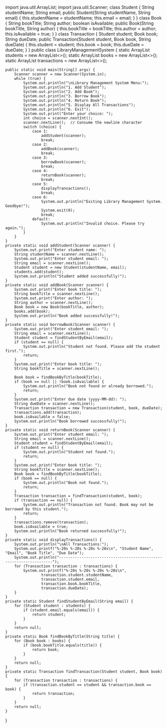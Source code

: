 import java.util.ArrayList;
import java.util.Scanner;
class Student {
    String studentName;
    String email;
    public Student(String studentName, String email) {
        this.studentName = studentName;
        this.email = email;
    }
}
class Book {
    String bookTitle;
    String author;
    boolean isAvailable;
    public Book(String bookTitle, String author) {
        this.bookTitle = bookTitle;
        this.author = author;
        this.isAvailable = true;
    }
}
class Transaction {
    Student student;
    Book book;
    String dueDate;
    public Transaction(Student student, Book book, String dueDate) {
        this.student = student;
        this.book = book;
        this.dueDate = dueDate;
    }
}
public class LibraryManagementSystem {
    static ArrayList<Student> students = new ArrayList<>();
    static ArrayList<Book> books = new ArrayList<>();
    static ArrayList<Transaction> transactions = new ArrayList<>();

    public static void main(String[] args) {
        Scanner scanner = new Scanner(System.in);
        while (true) {
            System.out.println("\nLibrary Management System Menu:");
            System.out.println("1. Add Student");
            System.out.println("2. Add Book");
            System.out.println("3. Borrow Book");
            System.out.println("4. Return Book");
            System.out.println("5. Display All Transactions");
            System.out.println("6. Exit");
            System.out.print("Enter your choice: ");
            int choice = scanner.nextInt();
            scanner.nextLine();  // Consume the newline character
            switch (choice) {
                case 1:
                    addStudent(scanner);
                    break;
                case 2:
                    addBook(scanner);
                    break;
                case 3:
                    borrowBook(scanner);
                    break;
                case 4:
                    returnBook(scanner);
                    break;
                case 5:
                    displayTransactions();
                    break;
                case 6:
                    System.out.println("Exiting Library Management System. Goodbye!");
                    System.exit(0);
                    break;
                default:
                    System.out.println("Invalid choice. Please try again.");
            }
        }
    }
    private static void addStudent(Scanner scanner) {
        System.out.print("Enter student name: ");
        String studentName = scanner.nextLine();
        System.out.print("Enter student email: ");
        String email = scanner.nextLine();
        Student student = new Student(studentName, email);
        students.add(student);
        System.out.println("Student added successfully!");
    }
    private static void addBook(Scanner scanner) {
        System.out.print("Enter book title: ");
        String bookTitle = scanner.nextLine();
        System.out.print("Enter author: ");
        String author = scanner.nextLine();
        Book book = new Book(bookTitle, author);
        books.add(book);
        System.out.println("Book added successfully!");
    }
    private static void borrowBook(Scanner scanner) {
        System.out.print("Enter student email: ");
        String email = scanner.nextLine();
        Student student = findStudentByEmail(email);
        if (student == null) {
            System.out.println("Student not found. Please add the student first.");
            return;
        }
        System.out.print("Enter book title: ");
        String bookTitle = scanner.nextLine();

        Book book = findBookByTitle(bookTitle);
        if (book == null || !book.isAvailable) {
            System.out.println("Book not found or already borrowed.");
            return;
        }
        System.out.print("Enter due date (yyyy-MM-dd): ");
        String dueDate = scanner.nextLine();
        Transaction transaction = new Transaction(student, book, dueDate);
        transactions.add(transaction);
        book.isAvailable = false;
        System.out.println("Book borrowed successfully!");
    }
    private static void returnBook(Scanner scanner) {
        System.out.print("Enter student email: ");
        String email = scanner.nextLine();
        Student student = findStudentByEmail(email);
        if (student == null) {
            System.out.println("Student not found.");
            return;
        }
        System.out.print("Enter book title: ");
        String bookTitle = scanner.nextLine();
        Book book = findBookByTitle(bookTitle);
        if (book == null) {
            System.out.println("Book not found.");
            return;
        }
        Transaction transaction = findTransaction(student, book);
        if (transaction == null) {
            System.out.println("Transaction not found. Book may not be borrowed by this student.");
            return;
        }
        transactions.remove(transaction);
        book.isAvailable = true;
        System.out.println("Book returned successfully!");
    }
    private static void displayTransactions() {
        System.out.println("\nAll Transactions:");
        System.out.printf("%-20s %-20s %-20s %-20s\n", "Student Name", "Email", "Book Title", "Due Date");
        System.out.println("-------------------------------------------------------------------");
        for (Transaction transaction : transactions) {
            System.out.printf("%-20s %-20s %-20s %-20s\n",
                    transaction.student.studentName,
                    transaction.student.email,
                    transaction.book.bookTitle,
                    transaction.dueDate);
        }
    }
    private static Student findStudentByEmail(String email) {
        for (Student student : students) {
            if (student.email.equals(email)) {
                return student;
            }
        }
        return null;
    }
    private static Book findBookByTitle(String title) {
        for (Book book : books) {
            if (book.bookTitle.equals(title)) {
                return book;
            }
        }
        return null;
    }
    private static Transaction findTransaction(Student student, Book book) {
        for (Transaction transaction : transactions) {
            if (transaction.student == student && transaction.book == book) {
                return transaction;
            }
        }
        return null;
    }
}

